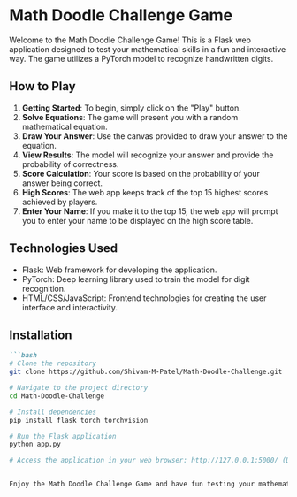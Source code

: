 # Math Doodle Challenge Game

Welcome to the Math Doodle Challenge Game! This is a Flask web application designed to test your mathematical skills in a fun and interactive way. The game utilizes a PyTorch model to recognize handwritten digits. 

## How to Play

1. **Getting Started**: To begin, simply click on the "Play" button.
2. **Solve Equations**: The game will present you with a random mathematical equation.
3. **Draw Your Answer**: Use the canvas provided to draw your answer to the equation.
4. **View Results**: The model will recognize your answer and provide the probability of correctness.
5. **Score Calculation**: Your score is based on the probability of your answer being correct.
6. **High Scores**: The web app keeps track of the top 15 highest scores achieved by players.
7. **Enter Your Name**: If you make it to the top 15, the web app will prompt you to enter your name to be displayed on the high score table.

## Technologies Used

- Flask: Web framework for developing the application.
- PyTorch: Deep learning library used to train the model for digit recognition.
- HTML/CSS/JavaScript: Frontend technologies for creating the user interface and interactivity.

## Installation

```markdown
```bash
# Clone the repository
git clone https://github.com/Shivam-M-Patel/Math-Doodle-Challenge.git

# Navigate to the project directory
cd Math-Doodle-Challenge

# Install dependencies
pip install flask torch torchvision

# Run the Flask application
python app.py

# Access the application in your web browser: http://127.0.0.1:5000/ (Default Flask development port)


Enjoy the Math Doodle Challenge Game and have fun testing your mathematical skills! If you encounter any issues or have any questions, don't hesitate to reach out. Happy doodling! 🎨🧠